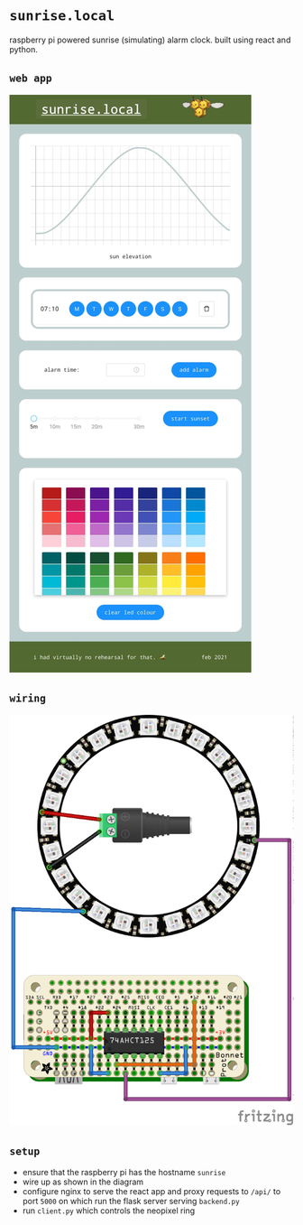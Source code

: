 # ```sunrise.local```

raspberry pi powered sunrise (simulating) alarm clock. built using react and python.

## ```web app```
![webapp screenshot](https://github.com/harry48225/sunrise-clock/blob/master/screenshots/webapp.jpg)

## ```wiring```

![wiring diagram](https://github.com/harry48225/sunrise-clock/blob/master/schematics/wiring_bb.png)

## ```setup```

* ensure that the raspberry pi has the hostname ```sunrise```
* wire up as shown in the diagram
* configure nginx to serve the react app and proxy requests to ```/api/``` to port ```5000``` on which run the flask server serving ```backend.py```
* run ```client.py``` which controls the neopixel ring


